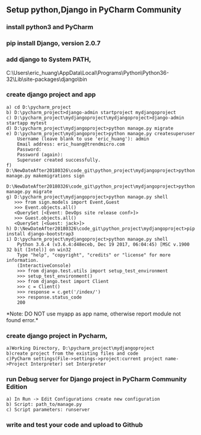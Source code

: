 ## Setup python,Django in PyCharm Community
### install python3 and PyCharm
### pip install Django, version 2.0.7
### add django to System PATH,
C:\Users\eric_huang\AppData\Local\Programs\Python\Python36-32\Lib\site-packages\django\bin

### create django project and app
	a) cd D:\pycharm_project
	b) D:\pycharm_project>django-admin startproject mydjangoproject
	c) D:\pycharm_project\mydjangoproject\mydjangoproject>django-admin startapp mytest
	d) D:\pycharm_project\mydjangoproject>python manage.py migrate
	e) D:\pycharm_project\mydjangoproject>python manage.py createsuperuser
        Username (leave blank to use 'eric_huang'): admin
        Email address: eric_huang@trendmicro.com
        Password:
        Password (again):
        Superuser created successfully.
    f) D:\NewDateAfter20180326\code_git\python_project\mydjangoproject>python manage.py makemigrations sign
	   D:\NewDateAfter20180326\code_git\python_project\mydjangoproject>python manage.py migrate
	g) D:\pycharm_project\mydjangoproject>python manage.py shell
	   >>> from sign.models import Event,Guest
	   >>> Event.objects.all()
       <QuerySet [<Event: DevOps site release conf>]>
       >>> Guest.objects.all()
       <QuerySet [<Guest: jack>]>
    h) D:\NewDateAfter20180326\code_git\python_project\mydjangoproject>pip install django-bootstrap3
    i) D:\pycharm_project\mydjangoproject>python manage.py shell
        Python 3.6.4 (v3.6.4:d48eceb, Dec 19 2017, 06:04:45) [MSC v.1900 32 bit (Intel)] on win32
        Type "help", "copyright", "credits" or "license" for more information.
        (InteractiveConsole)
        >>> from django.test.utils import setup_test_environment
        >>> setup_test_environment()
        >>> from django.test import Client
        >>> c = Client()
        >>> response = c.get('/index/')
        >>> response.status_code
        200
\*Note: DO NOT use myapp as app name, otherwise report module not found error.\*

### create django project in Pycharm, 
	a)Working Directory, D:\pycharm_project\mydjangoproject
	b)create project from the existing files and code
	c)PyCharm settings(File->settings->project:current project name->Project Interpreter) set Interpreter


### run Debug server for Django project in PyCharm Community Edition
	a) In Run -> Edit Configurations create new configuration
	b) Script: path_to/manage.py
	c) Script parameters: runserver

### write and test your code and upload to Github

